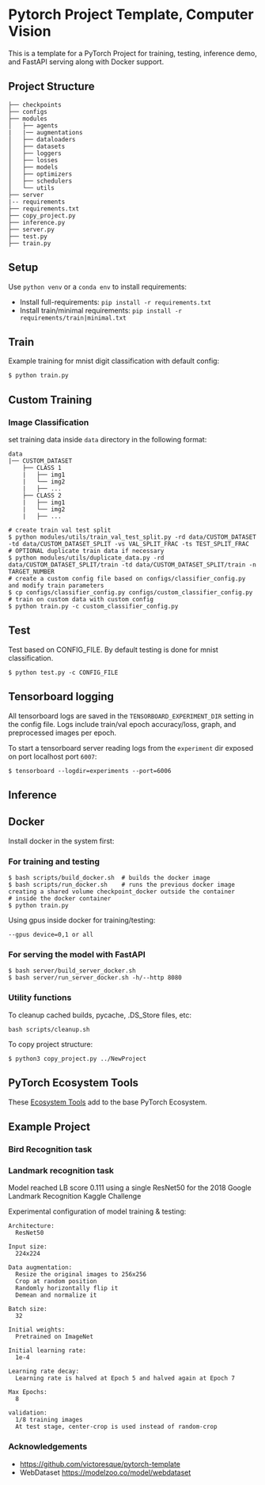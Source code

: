 # Pytorch Project Template, Computer Vision

This is a template for a PyTorch Project for training, testing, inference demo, and FastAPI serving along with Docker support.

## Project Structure

    ├── checkpoints
    ├── configs
    ├── modules
    │   ├── agents
    |   |── augmentations
    │   ├── dataloaders
    │   ├── datasets
    │   ├── loggers
    │   ├── losses
    │   ├── models
    │   ├── optimizers
    │   ├── schedulers
    │   └── utils
    ├── server
    |-- requirements
    ├── requirements.txt
    ├── copy_project.py
    ├── inference.py
    ├── server.py
    ├── test.py
    ├── train.py

## Setup

Use `python venv` or a `conda env` to install requirements:

-   Install full-requirements: `pip install -r requirements.txt`
-   Install train/minimal requirements: `pip install -r requirements/train|minimal.txt`

## Train

Example training for mnist digit classification with default config:

```shell
$ python train.py
```

## Custom Training

### Image Classification

set training data inside `data` directory in the following format:

    data
    |── CUSTOM_DATASET
        ├── CLASS 1
        |   ├── img1
        |   └── img2
        |   ├── ...
        ├── CLASS 2
        |   ├── img1
        |   └── img2
        |   ├── ...

```shell
# create train val test split
$ python modules/utils/train_val_test_split.py -rd data/CUSTOM_DATASET -td data/CUSTOM_DATASET_SPLIT -vs VAL_SPLIT_FRAC -ts TEST_SPLIT_FRAC
# OPTIONAL duplicate train data if necessary
$ python modules/utils/duplicate_data.py -rd data/CUSTOM_DATASET_SPLIT/train -td data/CUSTOM_DATASET_SPLIT/train -n TARGET_NUMBER
# create a custom config file based on configs/classifier_config.py and modify train parameters
$ cp configs/classifier_config.py configs/custom_classifier_config.py
# train on custom data with custom config
$ python train.py -c custom_classifier_config.py
```

## Test

Test based on CONFIG_FILE. By default testing is done for mnist classification.

```shell
$ python test.py -c CONFIG_FILE
```

## Tensorboard logging

All tensorboard logs are saved in the `TENSORBOARD_EXPERIMENT_DIR` setting in the config file. Logs include train/val epoch accuracy/loss, graph, and preprocessed images per epoch.

To start a tensorboard server reading logs from the `experiment` dir exposed on port localhost port `6007`:

```shell
$ tensorboard --logdir=experiments --port=6006
```

## Inference

## Docker

Install docker in the system first:

### For training and testing

```shell
$ bash scripts/build_docker.sh  # builds the docker image
$ bash scripts/run_docker.sh    # runs the previous docker image creating a shared volume checkpoint_docker outside the container
# inside the docker container
$ python train.py
```

Using gpus inside docker for training/testing:

`--gpus device=0,1 or all`

### For serving the model with FastAPI

```shell
$ bash server/build_server_docker.sh
$ bash server/run_server_docker.sh -h/--http 8080
```

### Utility functions

To cleanup cached builds, pycache, .DS_Store files, etc:

    bash scripts/cleanup.sh

To copy project structure:

    $ python3 copy_project.py ../NewProject

## PyTorch Ecosystem Tools

These [Ecosystem Tools](https://pytorch.org/ecosystem/) add to the base PyTorch Ecosystem.

## Example Project

### Bird Recognition task

### Landmark recognition task

Model reached LB score 0.111 using a single ResNet50 for the 2018 Google Landmark Recognition Kaggle Challenge

Experimental configuration of model training & testing:

    Architecture:
      ResNet50

    Input size:
      224x224

    Data augmentation:
      Resize the original images to 256x256
      Crop at random position
      Randomly horizontally flip it
      Demean and normalize it

    Batch size:
      32

    Initial weights:
      Pretrained on ImageNet

    Initial learning rate:
      1e-4

    Learning rate decay:
      Learning rate is halved at Epoch 5 and halved again at Epoch 7

    Max Epochs:
      8

    validation:
      1/8 training images
      At test stage, center-crop is used instead of random-crop

### Acknowledgements

-   <https://github.com/victoresque/pytorch-template>
-   WebDataset <https://modelzoo.co/model/webdataset>
